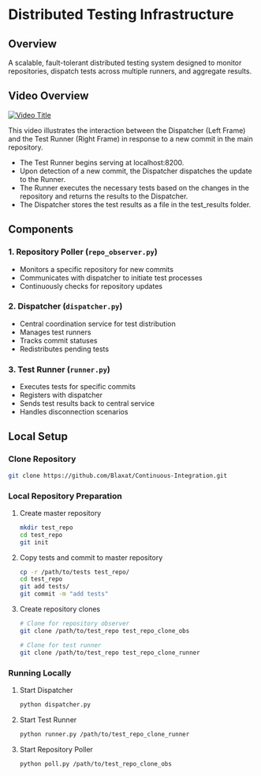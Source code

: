 # Distributed Testing Infrastructure

## Overview
A scalable, fault-tolerant distributed testing system designed to monitor repositories, dispatch tests across multiple runners, and aggregate results.

## Video Overview
[![Video Title](https://i9.ytimg.com/vi_webp/SXI8cETMmcQ/mqdefault.webp?sqp=CLS71bwG&rs=AOn4CLAFlFiCPN3_qcmN7q0SlJzHot_CpQ)](https://youtu.be/SXI8cETMmcQ)

This video illustrates the interaction between the Dispatcher (Left Frame) and the Test Runner (Right Frame) in response to a new commit in the main repository.
- The Test Runner begins serving at localhost:8200.
- Upon detection of a new commit, the Dispatcher dispatches the update to the Runner.
- The Runner executes the necessary tests based on the changes in the repository and returns the results to the Dispatcher.
- The Dispatcher stores the test results as a file in the test_results folder.

## Components

### 1. Repository Poller (`repo_observer.py`)
- Monitors a specific repository for new commits
- Communicates with dispatcher to initiate test processes
- Continuously checks for repository updates

### 2. Dispatcher (`dispatcher.py`)
- Central coordination service for test distribution
- Manages test runners
- Tracks commit statuses
- Redistributes pending tests

### 3. Test Runner (`runner.py`)
- Executes tests for specific commits
- Registers with dispatcher
- Sends test results back to central service
- Handles disconnection scenarios


## Local Setup

### Clone Repository
   ```bash
   git clone https://github.com/Blaxat/Continuous-Integration.git
   ```

### Local Repository Preparation
1. Create master repository
   ```bash
   mkdir test_repo
   cd test_repo
   git init
   ```

2. Copy tests and commit to master repository
   ```bash
   cp -r /path/to/tests test_repo/
   cd test_repo
   git add tests/
   git commit -m "add tests"
   ```

3. Create repository clones
   ```bash
   # Clone for repository observer
   git clone /path/to/test_repo test_repo_clone_obs
   
   # Clone for test runner
   git clone /path/to/test_repo test_repo_clone_runner
   ```

### Running Locally
1. Start Dispatcher
   ```bash
   python dispatcher.py
   ```

2. Start Test Runner
   ```bash
   python runner.py /path/to/test_repo_clone_runner
   ```

3. Start Repository Poller
   ```bash
   python poll.py /path/to/test_repo_clone_obs
   ```

